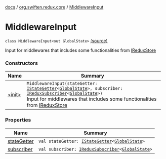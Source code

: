 [docs](../../index.md) / [org.swiften.redux.core](../index.md) / [MiddlewareInput](./index.md)

# MiddlewareInput

`class MiddlewareInput<out GlobalState>` [(source)](https://github.com/protoman92/KotlinRedux/tree/master/common/common-core/src/main/kotlin/org/swiften/redux/core/Middleware.kt#L19)

Input for middlewares that includes some functionalities from [IReduxStore](../-i-redux-store.md)

### Constructors

| Name | Summary |
|---|---|
| [&lt;init&gt;](-init-.md) | `MiddlewareInput(stateGetter: `[`IStateGetter`](../-i-state-getter.md)`<`[`GlobalState`](index.md#GlobalState)`>, subscriber: `[`IReduxSubscriber`](../-i-redux-subscriber.md)`<`[`GlobalState`](index.md#GlobalState)`>)`<br>Input for middlewares that includes some functionalities from [IReduxStore](../-i-redux-store.md) |

### Properties

| Name | Summary |
|---|---|
| [stateGetter](state-getter.md) | `val stateGetter: `[`IStateGetter`](../-i-state-getter.md)`<`[`GlobalState`](index.md#GlobalState)`>` |
| [subscriber](subscriber.md) | `val subscriber: `[`IReduxSubscriber`](../-i-redux-subscriber.md)`<`[`GlobalState`](index.md#GlobalState)`>` |
